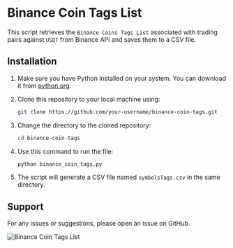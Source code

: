 # Binance Coin Tags List

This script retrieves the `Binance Coins Tags List` associated with trading pairs against `USDT` from Binance API and saves them to a CSV file.

## Installation

1. Make sure you have Python installed on your system. You can download it from [python.org](https://www.python.org/downloads/).

2. Clone this repository to your local machine using:

   ```bash
   git clone https://github.com/your-username/binance-coin-tags.git
   ```
3. Change the directory to the cloned repository:

   ```bash
   cd binance-coin-tags
   ```

4. Use this command to run the file:

   ```bash
   python binance_coin_tags.py
   ```
5. The script will generate a CSV file named `symbolsTags.csv` in the same directory.


## Support

For any issues or suggestions, please open an issue on GitHub.



![Binance Coin Tags List](https://imgur.com/a/SDEg8fK)
